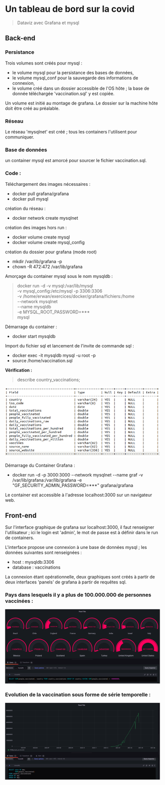 # **Un tableau de bord sur la covid**

> Dataviz avec Grafana et mysql


## **Back-end**


### **Persistance**     

Trois volumes sont créés pour mysql :

- le volume mysql pour la persistance des bases de données,   
- le volume mysql_conf pour la sauvegarde des informations de connexion,
- le volume créé dans un dossier accessible de l'OS hôte ; la base de donnée téléchargée 'vaccination.sql' y est copiée.

Un volume est initié au montage de grafana. Le dossier sur la machine hôte doit être créé au préalable.

### **Réseau**    

Le réseau 'mysqlnet' est créé ; tous les containers l'utilisent pour communiquer. 


### **Base de données**   

un container mysql est amorcé pour sourcer le fichier vaccination.sql.


### **Code :**

Téléchargement des images nécessaires :
- docker pull grafana/grafana   
- docker pull mysql  
  
  
création du réseau :   
- docker network create mysqlnet
    
      
création des images hors run :
- docker volume create mysql
- docker volume create mysql_config 
    
   
création du dossier pour grafana (mode root)
- mkdir /var/lib/grafana -p
- chown -R 472:472 /var/lib/grafana
     
  
Amorçage du container mysql sous le nom mysqldb :
> docker run -d -v mysql:/var/lib/mysql \
  -v mysql_config:/etc/mysql -p 3306:3306 \
  -v /home/erwan/exercices/docker/grafana/fichiers:/home \
  --network mysqlnet \
  --name mysqldb \
  -e MYSQL_ROOT_PASSWORD=*** \
  mysql
     
      
Démarrage du container :
- docker start mysqldb
    
        
Import du fichier sql et lancement de l'invite de commande sql :
- docker exec -it mysqldb mysql -u root -p
- source /home/vaccination.sql
    
        
**Vérification :** 

> describe country_vaccinations;
 
![Getting Started](./images/bdd.png)


Démarrage du Container Grafana :
- docker run -d -p 3000:3000 --network mysqlnet --name graf -v /var/lib/grafana:/var/lib/grafana -e "GF_SECURITY_ADMIN_PASSWORD=***" grafana/grafana

Le container est accessible à l'adresse localhost:3000 sur un navigateur web.


## **Front-end**

Sur l'interface graphique de grafana sur localhost:3000, il faut renseigner l'utilisateur ; ici le login est 'admin', le mot de passe est à définir dans le run de containers.  

L'interface propose une connexion à une base de données mysql ; les données suivantes sont renseignées :
- host : mysqldb:3306
- database : vaccinations

La connexion étant opérationnelle, deux graphiques sont créés à partir de deux interfaces 'panels' de grafana à partir de requêtes sql.


### **Pays dans lesquels il y a plus de 100.000.000 de personnes vaccinées :**  

![Getting Started](./images/graphique1.png)

### **Evolution de la vaccination sous forme de série temporelle :** 

![Getting Started](./images/graphique3.png)
